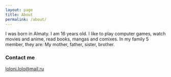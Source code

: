 ```yaml
---
layout: page
title: About
permalink: /about/
---
```


I was born in Almaty. I am 16 years old. I like to play computer games, watch movies and anime, read books, mangas and comixes. In my family 5 member, they are: My mother, father, sister, brother.


### Contact me

[loloni.lolo@mail.ru](mailto:email@domain.com)
